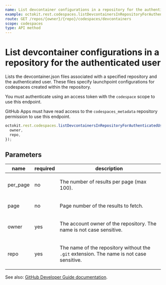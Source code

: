 ```yaml
---
name: List devcontainer configurations in a repository for the authenticated user
example: octokit.rest.codespaces.listDevcontainersInRepositoryForAuthenticatedUser({ owner, repo })
route: GET /repos/{owner}/{repo}/codespaces/devcontainers
scope: codespaces
type: API method
---
```


# List devcontainer configurations in a repository for the authenticated user

Lists the devcontainer.json files associated with a specified repository and the authenticated user. These files
specify launchpoint configurations for codespaces created within the repository.

You must authenticate using an access token with the `codespace` scope to use this endpoint.

GitHub Apps must have read access to the `codespaces_metadata` repository permission to use this endpoint.

```js
octokit.rest.codespaces.listDevcontainersInRepositoryForAuthenticatedUser({
  owner,
  repo,
});
```

## Parameters

<table>
  <thead>
    <tr>
      <th>name</th>
      <th>required</th>
      <th>description</th>
    </tr>
  </thead>
  <tbody>
    <tr><td>per_page</td><td>no</td><td>

The number of results per page (max 100).

</td></tr>
<tr><td>page</td><td>no</td><td>

Page number of the results to fetch.

</td></tr>
<tr><td>owner</td><td>yes</td><td>

The account owner of the repository. The name is not case sensitive.

</td></tr>
<tr><td>repo</td><td>yes</td><td>

The name of the repository without the `.git` extension. The name is not case sensitive.

</td></tr>
  </tbody>
</table>

See also: [GitHub Developer Guide documentation](https://docs.github.com/rest/codespaces/codespaces#list-devcontainer-configurations-in-a-repository-for-the-authenticated-user).
